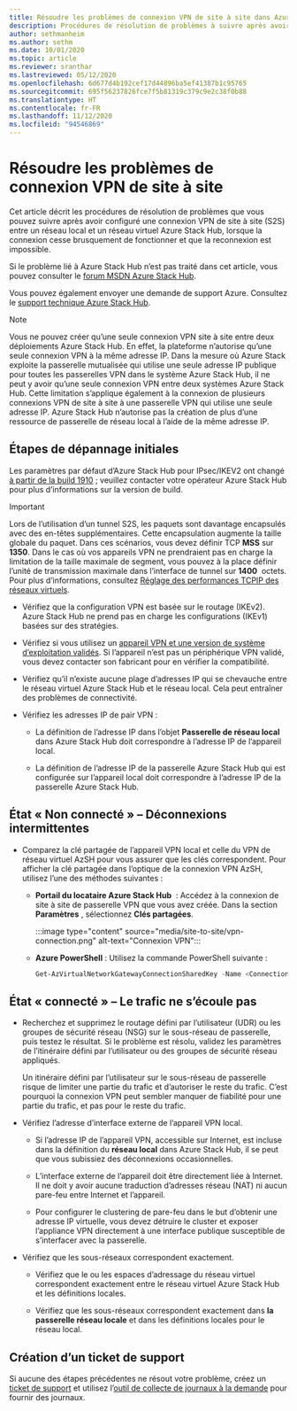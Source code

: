 ```yaml
---
title: Résoudre les problèmes de connexion VPN de site à site dans Azure Stack Hub
description: Procédures de résolution de problèmes à suivre après avoir configuré une connexion VPN de site à site entre un réseau local et un réseau virtuel Azure Stack Hub.
author: sethmanheim
ms.author: sethm
ms.date: 10/01/2020
ms.topic: article
ms.reviewer: sranthar
ms.lastreviewed: 05/12/2020
ms.openlocfilehash: 6d677d4b192cef17d44896ba5ef41387b1c95765
ms.sourcegitcommit: 695f56237826fce7f5b81319c379c9e2c38f0b88
ms.translationtype: HT
ms.contentlocale: fr-FR
ms.lasthandoff: 11/12/2020
ms.locfileid: "94546869"
---
```

# <a name="troubleshoot-site-to-site-vpn-connections"></a>Résoudre les problèmes de connexion VPN de site à site

Cet article décrit les procédures de résolution de problèmes que vous pouvez suivre après avoir configuré une connexion VPN de site à site (S2S) entre un réseau local et un réseau virtuel Azure Stack Hub, lorsque la connexion cesse brusquement de fonctionner et que la reconnexion est impossible.

Si le problème lié à Azure Stack Hub n’est pas traité dans cet article, vous pouvez consulter le [forum MSDN Azure Stack Hub](https://social.msdn.microsoft.com/Forums/azure/home?forum=azurestack).

Vous pouvez également envoyer une demande de support Azure. Consultez le [support technique Azure Stack Hub](../operator/azure-stack-manage-basics.md#where-to-get-support).

> [!NOTE]
> Vous ne pouvez créer qu’une seule connexion VPN site à site entre deux déploiements Azure Stack Hub. En effet, la plateforme n’autorise qu’une seule connexion VPN à la même adresse IP. Dans la mesure où Azure Stack exploite la passerelle mutualisée qui utilise une seule adresse IP publique pour toutes les passerelles VPN dans le système Azure Stack Hub, il ne peut y avoir qu’une seule connexion VPN entre deux systèmes Azure Stack Hub. Cette limitation s’applique également à la connexion de plusieurs connexions VPN de site à site à une passerelle VPN qui utilise une seule adresse IP. Azure Stack Hub n’autorise pas la création de plus d’une ressource de passerelle de réseau local à l’aide de la même adresse IP.

## <a name="initial-troubleshooting-steps"></a>Étapes de dépannage initiales

Les paramètres par défaut d’Azure Stack Hub pour IPsec/IKEV2 ont changé [à partir de la build 1910](../user/azure-stack-vpn-gateway-settings.md#ike-phase-1-main-mode-parameters) ; veuillez contacter votre opérateur Azure Stack Hub pour plus d’informations sur la version de build.

> [!IMPORTANT]
> Lors de l’utilisation d’un tunnel S2S, les paquets sont davantage encapsulés avec des en-têtes supplémentaires. Cette encapsulation augmente la taille globale du paquet. Dans ces scénarios, vous devez définir TCP **MSS** sur **1350**. Dans le cas où vos appareils VPN ne prendraient pas en charge la limitation de la taille maximale de segment, vous pouvez à la place définir l’unité de transmission maximale dans l’interface de tunnel sur **1400**  octets. Pour plus d’informations, consultez [Réglage des performances TCPIP des réseaux virtuels](/azure/virtual-network/virtual-network-tcpip-performance-tuning).

- Vérifiez que la configuration VPN est basée sur le routage (IKEv2). Azure Stack Hub ne prend pas en charge les configurations (IKEv1) basées sur des stratégies.

- Vérifiez si vous utilisez un [appareil VPN et une version de système d’exploitation validés](/azure/vpn-gateway/vpn-gateway-about-vpn-devices#devicetable). Si l’appareil n’est pas un périphérique VPN validé, vous devez contacter son fabricant pour en vérifier la compatibilité.

- Vérifiez qu’il n’existe aucune plage d’adresses IP qui se chevauche entre le réseau virtuel Azure Stack Hub et le réseau local. Cela peut entraîner des problèmes de connectivité. 

- Vérifiez les adresses IP de pair VPN :

  - La définition de l’adresse IP dans l’objet **Passerelle de réseau local** dans Azure Stack Hub doit correspondre à l’adresse IP de l’appareil local.

  - La définition de l’adresse IP de la passerelle Azure Stack Hub qui est configurée sur l’appareil local doit correspondre à l’adresse IP de la passerelle Azure Stack Hub.

## <a name="status-not-connected---intermittent-disconnects"></a>État « Non connecté » – Déconnexions intermittentes

- Comparez la clé partagée de l’appareil VPN local et celle du VPN de réseau virtuel AzSH pour vous assurer que les clés correspondent. Pour afficher la clé partagée dans l’optique de la connexion VPN AzSH, utilisez l’une des méthodes suivantes :

  - **Portail du locataire Azure Stack Hub**  : Accédez à la connexion de site à site de passerelle VPN que vous avez créée. Dans la section **Paramètres** , sélectionnez **Clés partagées**.

      :::image type="content" source="media/site-to-site/vpn-connection.png" alt-text="Connexion VPN":::

  - **Azure PowerShell** : Utilisez la commande PowerShell suivante :

      ```powershell
      Get-AzVirtualNetworkGatewayConnectionSharedKey -Name <Connection name> -ResourceGroupName <Resource group>
      ```

## <a name="status-connected--traffic-not-flowing"></a>État « connecté » – Le trafic ne s’écoule pas

- Recherchez et supprimez le routage défini par l’utilisateur (UDR) ou les groupes de sécurité réseau (NSG) sur le sous-réseau de passerelle, puis testez le résultat. Si le problème est résolu, validez les paramètres de l’itinéraire défini par l’utilisateur ou des groupes de sécurité réseau appliqués.

   Un itinéraire défini par l’utilisateur sur le sous-réseau de passerelle risque de limiter une partie du trafic et d’autoriser le reste du trafic. C’est pourquoi la connexion VPN peut sembler manquer de fiabilité pour une partie du trafic, et pas pour le reste du trafic.

- Vérifiez l’adresse d’interface externe de l’appareil VPN local. 

  - Si l’adresse IP de l’appareil VPN, accessible sur Internet, est incluse dans la définition du **réseau local** dans Azure Stack Hub, il se peut que vous subissiez des déconnexions occasionnelles.

  - L’interface externe de l’appareil doit être directement liée à Internet. Il ne doit y avoir aucune traduction d’adresses réseau (NAT) ni aucun pare-feu entre Internet et l’appareil.

  - Pour configurer le clustering de pare-feu dans le but d’obtenir une adresse IP virtuelle, vous devez détruire le cluster et exposer l’appliance VPN directement à une interface publique susceptible de s’interfacer avec la passerelle.

- Vérifiez que les sous-réseaux correspondent exactement.

  - Vérifiez que le ou les espaces d’adressage du réseau virtuel correspondent exactement entre le réseau virtuel Azure Stack Hub et les définitions locales.

  - Vérifiez que les sous-réseaux correspondent exactement dans **la passerelle réseau locale** et dans les définitions locales pour le réseau local.

## <a name="create-a-support-ticket"></a>Création d’un ticket de support

Si aucune des étapes précédentes ne résout votre problème, créez un [ticket de support](../operator/azure-stack-manage-basics.md#where-to-get-support) et utilisez l’[outil de collecte de journaux à la demande](../operator/azure-stack-diagnostic-log-collection-overview.md) pour fournir des journaux.
